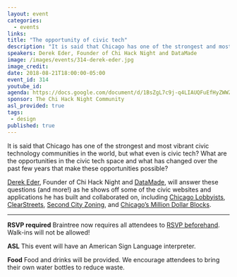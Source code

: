```yaml
---
layout: event
categories:
  - events
links:
title: "The opportunity of civic tech"
description: "It is said that Chicago has one of the strongest and most vibrant civic technology communities in the world, but what even is civic tech? What are the opportunities in the civic tech space and what has changed over the past few years that make these opportunities possible? Derek Eder, Founder of Chi Hack Night and DataMade, will answer these questions (and more!)."
speakers: Derek Eder, Founder of Chi Hack Night and DataMade
image: /images/events/314-derek-eder.jpg
image_credit:
date: 2018-08-21T18:00:00-05:00
event_id: 314
youtube_id: 
agenda: https://docs.google.com/document/d/1BsZgL7c9j-q4LIAUQFuEfHyZWWZTNs4fGfwt7b_mNHE/edit#
sponsor: The Chi Hack Night Community
asl_provided: true
tags:
 - design
published: true
---
```


It is said that Chicago has one of the strongest and most vibrant civic technology communities in the world, but what even is civic tech? What are the opportunities in the civic tech space and what has changed over the past few years that make these opportunities possible?

[Derek Eder](http://derekeder.com/), Founder of Chi Hack Night and [DataMade](https://datamade.us/), will answer these questions (and more!) as he shows off some of the civic websites and applications he has built and collaborated on, including [Chicago Lobbyists](http://www.chicagolobbyists.org/), [ClearStreets](http://clearstreets.org/), [Second City Zoning](https://secondcityzoning.org/), and [Chicago’s Million Dollar Blocks](https://chicagosmilliondollarblocks.com/).

---

**RSVP required** Braintree now requires all attendees to [RSVP beforehand](https://www.eventbrite.com/e/chi-hack-night-registration-41703945624). Walk-ins will not be allowed!

**ASL** This event will have an American Sign Language interpreter.

**Food** Food and drinks will be provided. We encourage attendees to bring their own water bottles to reduce waste.
